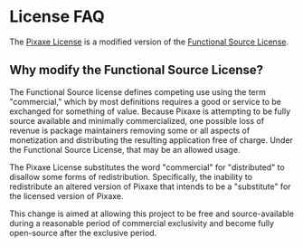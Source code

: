 # License FAQ

The [Pixaxe License](./pixaxe/LICENSE.md) is a modified version of the
[Functional Source License](https://fsl.software/).

## Why modify the Functional Source License?

The Functional Source license defines competing use using the term "commercial,"
which by most definitions requires a good or service to be exchanged for
something of value. Because Pixaxe is attempting to be fully source available
and minimally commercialized, one possible loss of revenue is package
maintainers removing some or all aspects of monetization and distributing the
resulting application free of charge. Under the Functional Source License, that
may be an allowed usage.

The Pixaxe License substitutes the word "commercial" for "distributed" to
disallow some forms of redistribution. Specifically, the inability to
redistribute an altered version of Pixaxe that intends to be a "substitute" for
the licensed version of Pixaxe.

This change is aimed at allowing this project to be free and source-available
during a reasonable period of commercial exclusivity and become fully
open-source after the exclusive period.
